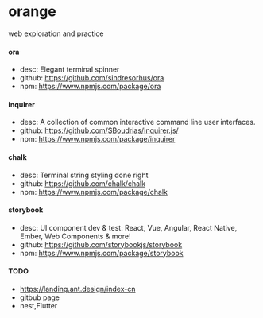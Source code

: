 # orange
web exploration and practice

#### ora
* desc: Elegant terminal spinner
* github: https://github.com/sindresorhus/ora
* npm: https://www.npmjs.com/package/ora

#### inquirer
* desc: A collection of common interactive command line user interfaces.
* github: https://github.com/SBoudrias/Inquirer.js/
* npm: https://www.npmjs.com/package/inquirer

#### chalk
* desc: Terminal string styling done right
* github: https://github.com/chalk/chalk
* npm: https://www.npmjs.com/package/chalk

#### storybook
* desc: UI component dev & test: React, Vue, Angular, React Native, Ember, Web Components & more!
* github: https://github.com/storybookjs/storybook
* npm: https://www.npmjs.com/package/storybook

#### TODO
* https://landing.ant.design/index-cn 
* gitbub page
* nest,Flutter



